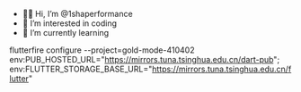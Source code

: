 - 👋🏾 Hi, I’m @1shaperformance
- 👀 I’m interested in coding
- 🌱 I’m currently learning 

flutterfire configure --project=gold-mode-410402
env:PUB_HOSTED_URL="https://mirrors.tuna.tsinghua.edu.cn/dart-pub";
env:FLUTTER_STORAGE_BASE_URL="https://mirrors.tuna.tsinghua.edu.cn/flutter"
